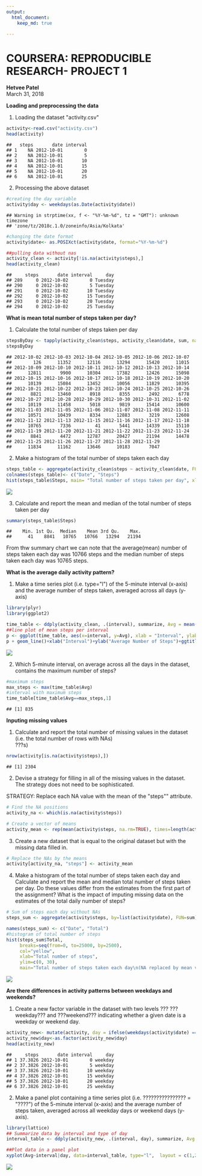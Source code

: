 ```yaml
--- 
output: 
  html_document: 
    keep_md: true 

---
```

COURSERA: REPRODUCIBLE RESEARCH- PROJECT 1
==========================================
**Hetvee Patel**    
March 31, 2018  


**Loading and preprocessing the data**  

1. Loading the dataset "activity.csv"

```r
activity<-read.csv("activity.csv")
head(activity)
```

```
##   steps       date interval
## 1    NA 2012-10-01        0
## 2    NA 2012-10-01        5
## 3    NA 2012-10-01       10
## 4    NA 2012-10-01       15
## 5    NA 2012-10-01       20
## 6    NA 2012-10-01       25
```
  
2. Processing the above dataset

```r
#creating the day variable
activity$day <- weekdays(as.Date(activity$date))
```

```
## Warning in strptime(xx, f <- "%Y-%m-%d", tz = "GMT"): unknown timezone
## 'zone/tz/2018c.1.0/zoneinfo/Asia/Kolkata'
```

```r
#changing the date format
activity$date<- as.POSIXct(activity$date, format="%Y-%m-%d")

##pulling data without nas
activity_clean <- activity[!is.na(activity$steps),]
head(activity_clean)
```

```
##     steps       date interval     day
## 289     0 2012-10-02        0 Tuesday
## 290     0 2012-10-02        5 Tuesday
## 291     0 2012-10-02       10 Tuesday
## 292     0 2012-10-02       15 Tuesday
## 293     0 2012-10-02       20 Tuesday
## 294     0 2012-10-02       25 Tuesday
```

**What is mean total number of steps taken per day?**  
  
1. Calculate the total number of steps taken per day  


```r
stepsByDay <- tapply(activity_clean$steps, activity_clean$date, sum, na.rm=TRUE)
stepsByDay
```

```
## 2012-10-02 2012-10-03 2012-10-04 2012-10-05 2012-10-06 2012-10-07 
##        126      11352      12116      13294      15420      11015 
## 2012-10-09 2012-10-10 2012-10-11 2012-10-12 2012-10-13 2012-10-14 
##      12811       9900      10304      17382      12426      15098 
## 2012-10-15 2012-10-16 2012-10-17 2012-10-18 2012-10-19 2012-10-20 
##      10139      15084      13452      10056      11829      10395 
## 2012-10-21 2012-10-22 2012-10-23 2012-10-24 2012-10-25 2012-10-26 
##       8821      13460       8918       8355       2492       6778 
## 2012-10-27 2012-10-28 2012-10-29 2012-10-30 2012-10-31 2012-11-02 
##      10119      11458       5018       9819      15414      10600 
## 2012-11-03 2012-11-05 2012-11-06 2012-11-07 2012-11-08 2012-11-11 
##      10571      10439       8334      12883       3219      12608 
## 2012-11-12 2012-11-13 2012-11-15 2012-11-16 2012-11-17 2012-11-18 
##      10765       7336         41       5441      14339      15110 
## 2012-11-19 2012-11-20 2012-11-21 2012-11-22 2012-11-23 2012-11-24 
##       8841       4472      12787      20427      21194      14478 
## 2012-11-25 2012-11-26 2012-11-27 2012-11-28 2012-11-29 
##      11834      11162      13646      10183       7047
```
  
2. Make a histogram of the total number of steps taken each day  

```r
steps_table <- aggregate(activity_clean$steps ~ activity_clean$date, FUN=sum, )
colnames(steps_table)<- c("Date", "Steps")
hist(steps_table$Steps, main= "Total number of steps taken per day", xlab="Steps", col="red")
```

![](Reproducible_research_files/figure-html/unnamed-chunk-4-1.png)<!-- -->
  
3. Calculate and report the mean and median of the total number of steps taken per day  

```r
summary(steps_table$Steps)
```

```
##    Min. 1st Qu.  Median    Mean 3rd Qu.    Max. 
##      41    8841   10765   10766   13294   21194
```

From thw summary chart we can note that the average(mean) number of steps taken each day was 10766 steps and the median number of steps taken each day was 10765 steps.  

**What is the average daily activity pattern?**  

1. Make a time series plot (i.e. type="l") of the 5-minute interval (x-axis) and the average number of steps taken, averaged across all days (y-axis)  

```r
library(plyr)
library(ggplot2)

time_table <- ddply(activity_clean, .(interval), summarize, Avg = mean(steps))
##line plot of mean steps per interval
p <- ggplot(time_table, aes(x=interval, y=Avg), xlab = "Interval", ylab="Average Number of Steps")
p + geom_line()+xlab("Interval")+ylab("Average Number of Steps")+ggtitle("Mean Steps per Interval")
```

![](Reproducible_research_files/figure-html/unnamed-chunk-6-1.png)<!-- -->
  
2. Which 5-minute interval, on average across all the days in the dataset, contains the maximum number of steps?    

```r
#maximum steps
max_steps <- max(time_table$Avg)
#interval with maximum steps
time_table[time_table$Avg==max_steps,1]
```

```
## [1] 835
```
  
**Inputing missing values**  
 
1. Calculate and report the total number of missing values in the dataset (i.e. the total number of rows with NAs)  
???s)

```r
nrow(activity[is.na(activity$steps),])
```

```
## [1] 2304
```
  
2. Devise a strategy for filling in all of the missing values in the dataset. The strategy does not need to be sophisticated.  

STRATEGY: Replace each NA value with the mean of the "steps"" attribute.  

```r
# Find the NA positions
activity_na <- which(is.na(activity$steps))

# Create a vector of means
activity_mean <- rep(mean(activity$steps, na.rm=TRUE), times=length(activity_na))
```
  
3. Create a new dataset that is equal to the original dataset but with the missing data filled in. 

```r
# Replace the NAs by the means
activity[activity_na, "steps"] <- activity_mean
```

4. Make a histogram of the total number of steps taken each day and Calculate and report the mean and median total number of steps taken per day. Do these values differ from the estimates from the first part of the assignment? What is the impact of imputing missing data on the estimates of the total daily number of steps?  

```r
# Sum of steps each day without NAs
steps_sum <- aggregate(activity$steps, by=list(activity$date), FUN=sum)

names(steps_sum) <- c("Date", "Total")
#histogram of total number of steps
hist(steps_sum$Total, 
     breaks=seq(from=0, to=25000, by=2500),
     col="yellow", 
     xlab="Total number of steps", 
     ylim=c(0, 30), 
     main="Total number of steps taken each day\n(NA replaced by mean value)")
```

![](Reproducible_research_files/figure-html/unnamed-chunk-11-1.png)<!-- -->
  
**Are there differences in activity patterns between weekdays and weekends?**  

1. Create a new factor variable in the dataset with two levels ??? ???weekday??? and ???weekend??? indicating whether a given date is a weekday or weekend day.  

```r
activity_new<- mutate(activity, day = ifelse(weekdays(activity$date) == "Saturday" | weekdays(activity$date) == "Sunday", "weekend", "weekday"))
activity_new$day<-as.factor(activity_new$day)
head(activity_new)
```

```
##     steps       date interval     day
## 1 37.3826 2012-10-01        0 weekday
## 2 37.3826 2012-10-01        5 weekday
## 3 37.3826 2012-10-01       10 weekday
## 4 37.3826 2012-10-01       15 weekday
## 5 37.3826 2012-10-01       20 weekday
## 6 37.3826 2012-10-01       25 weekday
```
  
2. Make a panel plot containing a time series plot (i.e. ???????????????? = "????") of the 5-minute interval (x-axis) and the average number of steps taken, averaged across all weekday days or weekend days (y-axis).  

```r
library(lattice)
## Summarize data by interval and type of day
interval_table <- ddply(activity_new, .(interval, day), summarize, Avg = mean(steps))

##Plot data in a panel plot
xyplot(Avg~interval|day, data=interval_table, type="l",  layout = c(1,2), main="Average Steps per Interval Based on Type of Day", ylab="Average Number of Steps", xlab="Interval")
```

![](Reproducible_research_files/figure-html/unnamed-chunk-13-1.png)<!-- -->
  
  
  
